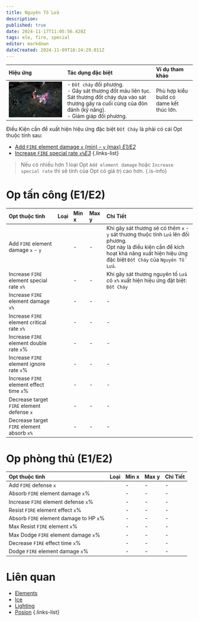 ```yaml
---
title: Nguyên Tố Lửa
description: 
published: true
date: 2024-11-17T11:05:56.428Z
tags: ele, fire, special
editor: markdown
dateCreated: 2024-11-09T18:24:29.011Z
---
```


| Hiệu ứng | Tác dụng đặc biệt | Ví dụ tham khảo |
|:---------|:------------------|:------|
| ![ele-fire-spec.gif](/assets/elements/ele-fire-spec.gif) | - `Đốt cháy` đối phương.<br>- Gây sát thương đốt máu liên tục. Sát thương đốt cháy dựa vào sát thương gây ra cuối cùng của đòn đánh (kỹ năng).<br>- Giảm giáp đối phương. | Phù hợp kiểu build có dame kết thúc lớn. 


Điều Kiện cần để xuất hiện hiệu ứng đặc biệt `Đốt Cháy` là phải có cái Opt thuộc tính sau: 
- [Add `FIRE` element damage `x` (min) - `y` (max) *E1/E2*](https://wiki.mu0rs.com/vi/elements#opt-thu%E1%BB%99c-t%C3%ADnh-e1e2)
- [Increase `FIRE` special rate `x%`*E3*](https://wiki.mu0rs.com/vi/elements#opt-%C4%91%E1%BA%B7c-bi%E1%BB%87t-e3)
{.links-list}

> Nếu có nhiều hơn 1 loại Opt `Add element damage` hoặc `Increase special rate` thì sẽ tính của Opt có giá trị cao hơn.
{.is-info}

# Op tấn công (E1/E2)

| Opt thuộc tinh | Loại | Min x | Max y | Chi Tiết |
|:---------------|:----:|:------|:------|:---------|
| Add `FIRE` element damage `x` - `y` | <span class="mdi mdi-sword"/> | - | - | Khi gây sát thương sẽ có thêm `x` - `y` sát thương thuộc tính `Lửa` lên đối phương.<br>Opt này là điều kiện cần để kích hoạt khả năng xuất hiện hiệu ứng đặc biệt `Đốt Cháy` của `Nguyên Tố Lửa`. |
| Increase `FIRE` element special rate `x%` | <span class="mdi mdi-sword"/> | - | - | Khi gây sát thương nguyên tố `Lửa` có `x%` xuất hiện hiệu ứng đặt biệt: `Đốt Cháy` |
| Increase `FIRE` element damage `x%` | <span class="mdi mdi-sword"/> | - | - | - |
| Increase `FIRE` element critical rate `x%` | <span class="mdi mdi-sword"/> | - | - | - |
| Increase `FIRE` element double rate `x`% | <span class="mdi mdi-sword"/> | - | - | - |
| Increase `FIRE` element ignore rate `x`% | <span class="mdi mdi-sword"/> | - | - | - |
| Increase `FIRE` element effect time `x`% | <span class="mdi mdi-sword"/> | - | - | - |
| Decrease target `FIRE` element defense `x` | <span class="mdi mdi-sword"/> | - | - | - |
| Decrease target `FIRE` element absorb `x%` | <span class="mdi mdi-sword"/> | - | - | - |

# Op phòng thủ (E1/E2)

| Opt thuộc tinh | Loại | Min x | Max y | Chi Tiết |
|:---------------|:----:|:------|:------|:---------|
| Add `FIRE` defense `x` | <span class="mdi mdi-shield"/> | - | - | - |
| Absorb `FIRE` element damage `x`% | <span class="mdi mdi-shield"/> | - | - | - |
| Increase `FIRE` element defense `x`% | <span class="mdi mdi-shield"/> | - | - | - |
| Resist `FIRE` element effect `x`% | <span class="mdi mdi-shield"/> | - | - | - |
| Absorb `FIRE` element damage to HP `x`% | <span class="mdi mdi-shield"/> | - | - | - |
| Max Resist `FIRE` element `x`% | <span class="mdi mdi-shield"/> | - | - | - |
| Max Dodge `FIRE` element damage `x`% | <span class="mdi mdi-shield"/> | - | - | - |
| Decrease `FIRE` effect time `x`% | <span class="mdi mdi-shield"/> | - | - | - |
| Dodge `FIRE` element damage `x`% | <span class="mdi mdi-shield"/> | - | - | - |

# Liên quan
- [Elements](/vi/elements)
- [Ice](/vi/elements/ice)
- [Lighting](/vi/elements/lighting)
- [Posion](/vi/elements/posion)
{.links-list}